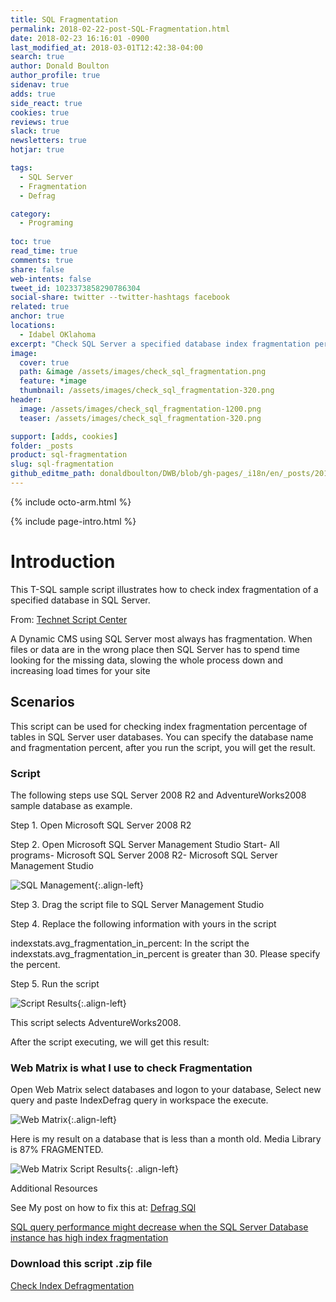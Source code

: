 ```yaml
---
title: SQL Fragmentation
permalink: 2018-02-22-post-SQL-Fragmentation.html
date: 2018-02-23 16:16:01 -0900
last_modified_at: 2018-03-01T12:42:38-04:00
search: true
author: Donald Boulton
author_profile: true
sidenav: true
adds: true
side_react: true
cookies: true
reviews: true
slack: true
newsletters: true
hotjar: true

tags:
  - SQL Server
  - Fragmentation
  - Defrag

category:
  - Programing
  
toc: true
read_time: true
comments: true
share: false
web-intents: false
tweet_id: 1023373858290786304
social-share: twitter --twitter-hashtags facebook
related: true
anchor: true
locations:
  - Idabel OKlahoma
excerpt: "Check SQL Server a specified database index fragmentation percentage (SQL). A Dynamic CMS using SQL Server most always has fragmentation. When files or data are in the wrong place then SQL Server has to spend time looking for the missing data, slowing the whole process down and increasing load times for your site."
image:
  cover: true
  path: &image /assets/images/check_sql_fragmentation.png
  feature: *image
  thumbnail: /assets/images/check_sql_fragmentation-320.png
header:
  image: /assets/images/check_sql_fragmentation-1200.png
  teaser: /assets/images/check_sql_fragmentation-320.png

support: [adds, cookies]
folder: _posts
product: sql-fragmentation
slug: sql-fragmentation
github_editme_path: donaldboulton/DWB/blob/gh-pages/_i18n/en/_posts/2018-02-23-post-SQL-Fragmentation.md
---
```


{% include octo-arm.html %}

{% include page-intro.html %}

# Introduction

This T-SQL sample script illustrates how to check index fragmentation of a specified database in SQL Server.

From: [Technet Script Center](https://gallery.technet.microsoft.com/scriptcenter/Check-SQL-Server-a-a5758043#content)

A Dynamic CMS using SQL Server most always has fragmentation. When files or data are in the wrong place then SQL Server has to spend time looking for the missing data, slowing the whole process down and increasing load times for your site

## Scenarios

This script can be used for checking index fragmentation percentage of tables in SQL Server user databases. You can specify the database name and fragmentation percent, after you run the script, you will get the result.

### Script

The following steps use SQL Server 2008 R2 and AdventureWorks2008 sample database as example.

Step 1\. Open Microsoft SQL Server 2008 R2

Step 2\. Open Microsoft SQL Server Management Studio
Start- All programs- Microsoft SQL Server 2008 R2- Microsoft SQL Server Management Studio

![SQL Management](/assets/images/sql_management.png){:.align-left}

Step 3\. Drag the script file to SQL Server Management Studio

Step 4\. Replace the following information with yours in the script

indexstats.avg_fragmentation_in_percent: In the script the  indexstats.avg_fragmentation_in_percent is greater than 30\. Please specify the percent.

Step 5\. Run the script

![Script Results](/assets/images/script-results.jpg){:.align-left}

This script selects AdventureWorks2008.

After the script executing, we will get this result:

### Web Matrix is what I use to check Fragmentation

Open Web Matrix select databases and logon to your database, Select new query and paste IndexDefrag query in workspace the execute.

![Web Matrix](/assets/images/IndexFragmentation_WebMatrix.png){:.align-left}

Here is my result on a database that is less than a month old. Media Library is 87% FRAGMENTED.

![Web Matrix Script Results](/assets/images/IndexFragmentation_WebMatrix_Script_Results.png){: .align-left}

Additional Resources

See My post on how to fix this at: [Defrag SQl](https://donaldboulton.gihub.io/DWB/Defrag-SQL)

[SQL query performance might decrease when the SQL Server Database instance has high index fragmentation](https://support.microsoft.com/kb/2755960)

### Download this script .zip file

[Check Index Defragmentation](https://drive.google.com/open?id=1_BAytAHtcqp23dw-mOFSRjiIRzqPjmnX)
